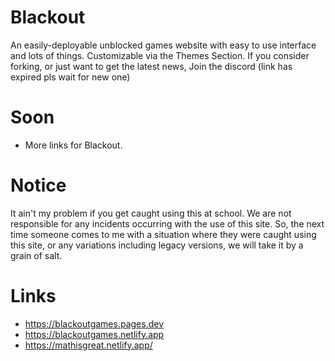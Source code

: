 # Blackout
An easily-deployable unblocked games website with easy to use interface and lots of things. Customizable via the Themes Section.
If you consider forking, or just want to get the latest news, Join the discord (link has expired pls wait for new one)
# Soon
- More links for Blackout.
# Notice
 It ain't my problem if you get caught using this at school. We are not responsible for any incidents occurring with the use of this site. So, the next time someone comes to me with a situation where they were caught using this site, or any variations including legacy versions, we will take it by a grain of salt.
# Links
- https://blackoutgames.pages.dev
- https://blackoutgames.netlify.app
- https://mathisgreat.netlify.app/
